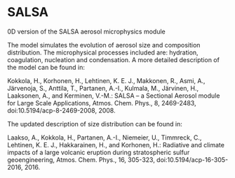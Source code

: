 # SALSA
0D version of the SALSA aerosol microphysics module

The model simulates the evolution of aerosol size and composition distribution. The microphysical processes included are: hydration, coagulation, nucleation and condensation. A more detailed description of the model can be found in: 

Kokkola, H., Korhonen, H., Lehtinen, K. E. J., Makkonen, R., Asmi, A., Järvenoja, S., Anttila, T., Partanen, A.-I., Kulmala, M., Järvinen, H., Laaksonen, A., and Kerminen, V.-M.: SALSA – a Sectional Aerosol module for Large Scale Applications, Atmos. Chem. Phys., 8, 2469-2483, doi:10.5194/acp-8-2469-2008, 2008. 

The updated description of size distribution can be found in:

Laakso, A., Kokkola, H., Partanen, A.-I., Niemeier, U., Timmreck, C., Lehtinen, K. E. J., Hakkarainen, H., and Korhonen, H.: Radiative and climate impacts of a large volcanic eruption during stratospheric sulfur geoengineering, Atmos. Chem. Phys., 16, 305-323, doi:10.5194/acp-16-305-2016, 2016.

